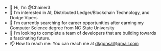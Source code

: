 - 👋 Hi, I’m @Chainer3
- 👀 I’m interested in AI, Distributed Ledger/Blockchain Technology, and Dodge Vipers
- 🌱 I’m currently searching for career opportunities after earning my Computer Science degree from NC State University
- 💞️ I’m looking to complete a team of developers that are building towards a fascinating future.
- 📫 How to reach me: You can reach me at dkgonsal@gmail.com

<!---
Chainer3/Chainer3 is a ✨ special ✨ repository because its `README.md` (this file) appears on your GitHub profile.
You can click the Preview link to take a look at your changes.
--->
